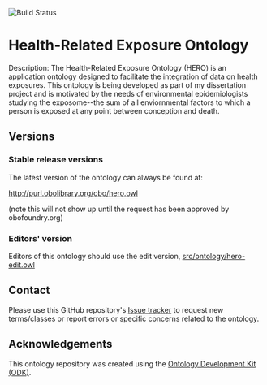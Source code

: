 
![Build Status](https://github.com/dillerm/HERO/workflows/CI/badge.svg)
# Health-Related Exposure Ontology

Description: The Health-Related Exposure Ontology (HERO) is an application ontology designed to facilitate the integration of data on health exposures. This ontology is being developed as part of my dissertation project and is motivated by the needs of environmental epidemiologists studying the exposome--the sum of all enviornmental factors to which a person is exposed at any point between conception and death.


## Versions

### Stable release versions

The latest version of the ontology can always be found at:

http://purl.obolibrary.org/obo/hero.owl

(note this will not show up until the request has been approved by obofoundry.org)

### Editors' version

Editors of this ontology should use the edit version, [src/ontology/hero-edit.owl](src/ontology/hero-edit.owl)

## Contact

Please use this GitHub repository's [Issue tracker](https://github.com/dillerm/HERO/issues) to request new terms/classes or report errors or specific concerns related to the ontology.

## Acknowledgements

This ontology repository was created using the [Ontology Development Kit (ODK)](https://github.com/INCATools/ontology-development-kit).
